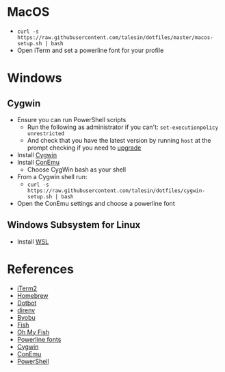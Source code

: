 # MacOS

- `curl -s https://raw.githubusercontent.com/talesin/dotfiles/master/macos-setup.sh | bash`
- Open iTerm and set a powerline font for your profile

# Windows

## Cygwin

- Ensure you can run PowerShell scripts
    - Run the following as administrator if you can't: `set-executionpolicy unrestricted`
    - And check that you have the latest version by running `host` at the prompt checking if you need to [upgrade](https://docs.microsoft.com/en-us/powershell/scripting/setup/installing-windows-powershell)
- Install [Cygwin](https://www.cygwin.com/setup-x86_64.exe)
- Install [ConEmu](https://www.fosshub.com/ConEmu.html)
    - Choose CygWin bash as your shell
- From a Cygwin shell run:
    - `curl -s https://raw.githubusercontent.com/talesin/dotfiles/cygwin-setup.sh | bash`
- Open the ConEmu settings and choose a powerline font

## Windows Subsystem for Linux

- Install [WSL](https://docs.microsoft.com/en-us/windows/wsl/install-win10)

# References

- [iTerm2](https://www.iterm2.com)
- [Homebrew](https://brew.sh)
- [Dotbot](https://git.io/dotbot)
- [direnv](https://direnv.net/)
- [Byobu](http://byobu.co/)
- [Fish](https://fishshell.com)
- [Oh My Fish](https://github.com/oh-my-fish/oh-my-fish)
- [Powerline fonts](https://github.com/powerline/fonts)
- [Cygwin](https://www.cygwin.com)
- [ConEmu](https://conemu.github.io)
- [PowerShell](https://docs.microsoft.com/en-us/powershell)